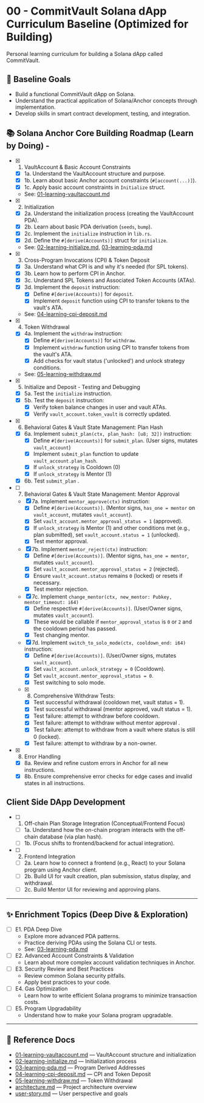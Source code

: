 # 00 - CommitVault Solana dApp Curriculum Baseline (Optimized for Building)

Personal learning curriculum for building a Solana dApp called CommitVault.

## 🏁 Baseline Goals

- Build a functional CommitVault dApp on Solana.
- Understand the practical application of Solana/Anchor concepts through
  implementation.
- Develop skills in smart contract development, testing, and integration.

## 📚 Solana Anchor Core Building Roadmap (Learn by Doing) -

- [x] 1. VaultAccount & Basic Account Constraints
  - [x] 1a. Understand the VaultAccount structure and purpose.
  - [x] 1b. Learn about basic Anchor account constraints (`#[account(...)]`).
  - [x] 1c. Apply basic account constraints in `Initialize` struct.
  - See: [01-learning-vaultaccount.md](./01-learning-vaultaccount.md)
- [x] 2. Initialization
  - [x] 2a. Understand the initialization process (creating the VaultAccount
        PDA).
  - [x] 2b. Learn about basic PDA derivation (`seeds`, `bump`).
  - [x] 2c. Implement the `initialize` instruction in `lib.rs`.
  - [x] 2d. Define the `#[derive(Accounts)]` struct for `initialize`.
  - See: [02-learning-initialize.md](./02-learning-initialize.md),
    [03-learning-pda.md](./03-learning-pda.md)
- [x] 3. Cross-Program Invocations (CPI) & Token Deposit
  - [x] 3a. Understand what CPI is and why it's needed (for SPL tokens).
  - [x] 3b. Learn how to perform CPI in Anchor.
  - [x] 3c. Understand SPL Tokens and Associated Token Accounts (ATAs).
  - [x] 3d. Implement the `deposit` instruction:
    - [x] Define `#[derive(Accounts)]` for `deposit`.
    - [x] Implement `deposit` function using CPI to transfer tokens to the
          vault's ATA.
  - See: [04-learning-cpi-deposit.md](./04-learning-cpi-deposit.md)
- [x] 4. Token Withdrawal
  - [x] 4a. Implement the `withdraw` instruction:
    - [x] Define `#[derive(Accounts)]` for `withdraw`.
    - [x] Implement `withdraw` function using CPI to transfer tokens from the
          vault's ATA.
    - [x] Add checks for vault status ('unlocked') and unlock strategy
          conditions.
  - See: [05-learning-withdraw.md](./05-learning-withdraw.md)
- [x] 5. Initialize and Deposit - Testing and Debugging
  - [x] 5a. Test the `initialize` instruction.
  - [x] 5b. Test the `deposit` instruction:
    - [x] Verify token balance changes in user and vault ATAs.
    - [x] Verify `vault_account.token_vault` is correctly updated.
- [x] 6. Behavioral Gates & Vault State Management: Plan Hash
  - [x] 6a. Implement `submit_plan(ctx, plan_hash: [u8; 32])` instruction:
    - [x] Define `#[derive(Accounts)]` for `submit_plan`. (User signs, mutates
          `vault_account`)
    - [x] Implement `submit_plan` function to update `vault_account.plan_hash`.
    - [x] If `unlock_strategy` is Cooldown (0)
    - [x] If `unlock_strategy` is Mentor (1)
  - [x] 6b. Test `submit_plan` .
- [ ] 7. Behavioral Gates & Vault State Management: Mentor Approval
  - [x] 7a. Implement `mentor_approve(ctx)` instruction:
    - [x] Define `#[derive(Accounts)]`. (Mentor signs, `has_one = mentor` on
          `vault_account`, mutates `vault_account`).
    - [x] Set `vault_account.mentor_approval_status = 1` (approved).
    - [x] If `unlock_strategy` is Mentor (1) and other conditions met (e.g.,
          plan submitted), set `vault_account.status = 1` (unlocked).
    - [x] Test mentor approval.
  - [x] 7b. Implement `mentor_reject(ctx)` instruction:
    - [x] Define `#[derive(Accounts)]`. (Mentor signs, `has_one = mentor`,
          mutates `vault_account`).
    - [x] Set `vault_account.mentor_approval_status = 2` (rejected).
    - [x] Ensure `vault_account.status` remains `0` (locked) or resets if
          necessary.
    - [x] Test mentor rejection.
  - [x] 7c. Implement
        `change_mentor(ctx, new_mentor: Pubkey, mentor_timeout: i64)`
    - [x] Define respective `#[derive(Accounts)]`. (User/Owner signs, mutates
          `vault_account`).
    - [x] These would be callable if `mentor_approval_status` is `0` or `2` and
          the cooldown period has passed.
    - [x] Test changing mentor.
  - [x] 7d. Implement `switch_to_solo_mode(ctx, cooldown_end: i64)` instruction:
    - [x] Define `#[derive(Accounts)]`. (User/Owner signs, mutates
          `vault_account`).
    - [x] Set `vault_account.unlock_strategy = 0` (Cooldown).
    - [x] Set `vault_account.mentor_approval_status = 0`.
    - [x] Test switching to solo mode.
  - [x] 8. Comprehensive Withdraw Tests:
    - [x] Test successful withdrawal (cooldown met, vault status = 1).
    - [x] Test successful withdrawal (mentor approved, vault status = 1).
    - [x] Test failure: attempt to withdraw before cooldown.
    - [x] Test failure: attempt to withdraw without mentor approval .
    - [x] Test failure: attempt to withdraw from a vault where status is still 0
          (locked).
    - [x] Test failure: attempt to withdraw by a non-owner.
- [x] 8. Error Handling
  - [x] 8a. Review and refine custom errors in Anchor for all new instructions.
  - [x] 8b. Ensure comprehensive error checks for edge cases and invalid states
        in all instructions.

## Client Side DApp Development

- [ ] 1. Off-chain Plan Storage Integration (Conceptual/Frontend Focus)
  - [ ] 1a. Understand how the on-chain program interacts with the off-chain
        database (via plan hash).
  - [ ] 1b. (Focus shifts to frontend/backend for actual integration).
- [ ] 2. Frontend Integration
  - [ ] 2a. Learn how to connect a frontend (e.g., React) to your Solana program
        using Anchor client.
  - [ ] 2b. Build UI for vault creation, plan submission, status display, and
        withdrawal.
  - [ ] 2c. Build Mentor UI for reviewing and approving plans.

---

## ✨ Enrichment Topics (Deep Dive & Exploration)

- [ ] E1. PDA Deep Dive
  - Explore more advanced PDA patterns.
  - Practice deriving PDAs using the Solana CLI or tests.
  - See: [03-learning-pda.md](./03-learning-pda.md)
- [ ] E2. Advanced Account Constraints & Validation
  - Learn about more complex account validation techniques in Anchor.
- [ ] E3. Security Review and Best Practices
  - Review common Solana security pitfalls.
  - Apply best practices to your code.
- [ ] E4. Gas Optimization
  - Learn how to write efficient Solana programs to minimize transaction costs.
- [ ] E5. Program Upgradability
  - Understand how to make your Solana program upgradable.

---

## 🔗 Reference Docs

- [01-learning-vaultaccount.md](./01-learning-vaultaccount.md) — VaultAccount
  structure and initialization
- [02-learning-initialize.md](./02-learning-initialize.md) — Initialization
  process
- [03-learning-pda.md](./03-learning-pda.md) — Program Derived Addresses
- [04-learning-cpi-deposit.md](./04-learning-cpi-deposit.md) — CPI and Token
  Deposit
- [05-learning-withdraw.md](./05-learning-withdraw.md) — Token Withdrawal
- [architecture.md](./architecture.md) — Project architecture overview
- [user-story.md](./user-story.md) — User perspective and goals
